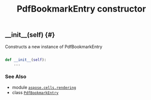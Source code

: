 ﻿---
title: PdfBookmarkEntry constructor
second_title: Aspose.Cells for Python via .NET API References
description: 
type: docs
weight: 10
url: /aspose.cells.rendering/pdfbookmarkentry/__init__/
is_root: false
---

## \_\_init\_\_(self) {#}

Constructs a new instance of PdfBookmarkEntry



```python

def __init__(self):
    ...
```





### See Also
* module [`aspose.cells.rendering`](../../)
* class [`PdfBookmarkEntry`](/cells/python-net/aspose.cells.rendering/pdfbookmarkentry)
